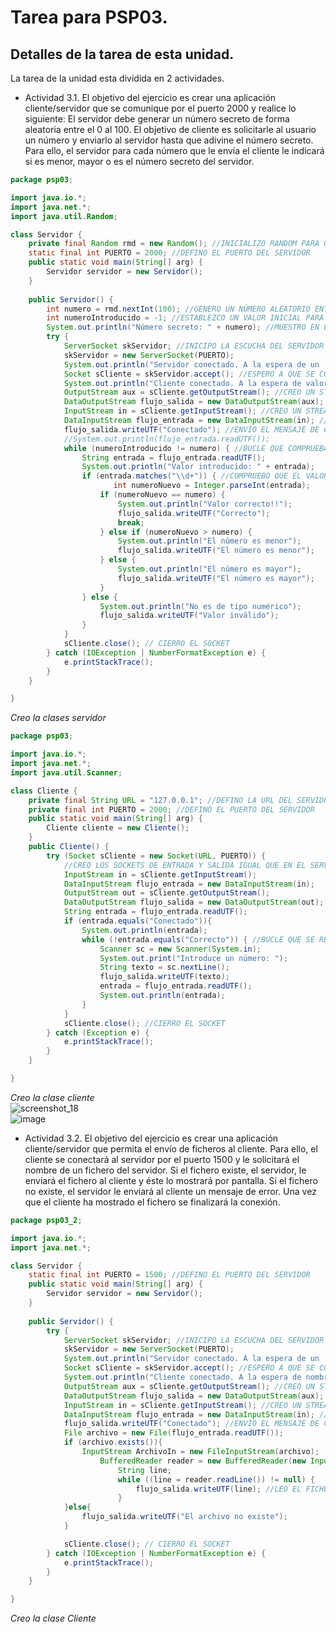 # Tarea para PSP03.
## Detalles de la tarea de esta unidad.

La tarea de la unidad esta dividida en 2 actividades.

* Actividad 3.1. El objetivo del ejercicio es crear una aplicación cliente/servidor que se comunique por el puerto 2000 y realice lo siguiente: El servidor debe generar un número secreto de forma aleatoria entre el 0 al 100. El objetivo de cliente es solicitarle al usuario un número y enviarlo al servidor hasta que adivine el número secreto. Para ello, el servidor para cada número que le envía el cliente le indicará si es menor, mayor o es el número secreto del servidor.

```Java
package psp03;

import java.io.*;
import java.net.*;
import java.util.Random;

class Servidor {
    private final Random rmd = new Random(); //INICIALIZO RANDOM PARA GENERAR EL NÚMERO ALEATORIO
    static final int PUERTO = 2000; //DEFINO EL PUERTO DEL SERVIDOR
    public static void main(String[] arg) {
        Servidor servidor = new Servidor();
    }
    
    public Servidor() {
        int numero = rmd.nextInt(100); //GENERO UN NÚMERO ALEATORIO ENTRE 1 Y 100
        int numeroIntroducido = -1; //ESTABLEZCO UN VALOR INICIAL PARA EL NÚMERO INTRODUCIDO
        System.out.println("Número secreto: " + numero); //MUESTRO EN LA CONSOLA DEL SERVIDOR EL NÚMERO GENERADO
        try {
            ServerSocket skServidor; //INICIPO LA ESCUCHA DEL SERVIDOR
            skServidor = new ServerSocket(PUERTO);
            System.out.println("Servidor conectado. A la espera de un  cliente...");
            Socket sCliente = skServidor.accept(); //ESPERO A QUE SE CONECTE UN CLIENTE
            System.out.println("Cliente conectado. A la espera de valores...");
            OutputStream aux = sCliente.getOutputStream(); //CREO UN STREAM DE SALIDA
            DataOutputStream flujo_salida = new DataOutputStream(aux); //CREO UN FLUJO DE SALIDA
            InputStream in = sCliente.getInputStream(); //CREO UN STREAM DE ENTRADA
            DataInputStream flujo_entrada = new DataInputStream(in); //CREO UN FLUJO DE ENTRADA
            flujo_salida.writeUTF("Conectado"); //ENVÍO EL MENSAJE DE CONEXIÓN AL CLIENTE
            //System.out.println(flujo_entrada.readUTF());
            while (numeroIntroducido != numero) { //BUCLE QUE COMPRUEBA EL NÚMERO INTRODUCIDO Y ENVIA MENSAJES DE MAYOR O MENOR
                String entrada = flujo_entrada.readUTF();
                System.out.println("Valor introducido: " + entrada);
                if (entrada.matches("\\d+")) { //COMPRUEBO QUE EL VALOR INTRODUCIDO DESA DE TIPO NUMÉRICO
                       int numeroNuevo = Integer.parseInt(entrada);
                    if (numeroNuevo == numero) {
                        System.out.println("Valor correcto!!");
                        flujo_salida.writeUTF("Correcto");
                        break;
                    } else if (numeroNuevo > numero) {
                        System.out.println("El número es menor");
                        flujo_salida.writeUTF("El número es menor");
                    } else {
                        System.out.println("El número es mayor");
                        flujo_salida.writeUTF("El número es mayor");
                    }
                } else {
                    System.out.println("No es de tipo numérico");
                    flujo_salida.writeUTF("Valor inválido");
                }
            }
            sCliente.close(); // CIERRO EL SOCKET
        } catch (IOException | NumberFormatException e) {
            e.printStackTrace();
        }
    }

}
````
*Creo la clases servidor*
```Java
package psp03;

import java.io.*;
import java.net.*;
import java.util.Scanner;

class Cliente {
    private final String URL = "127.0.0.1"; //DEFINO LA URL DEL SERVIDOR
    private final int PUERTO = 2000; //DEFINO EL PUERTO DEL SERVIDOR
    public static void main(String[] arg) {
        Cliente cliente = new Cliente();
    }
    public Cliente() {
        try (Socket sCliente = new Socket(URL, PUERTO)) {
            //CREO LOS SOCKETS DE ENTRADA Y SALIDA IGUAL QUE EN EL SERVIDOR
            InputStream in = sCliente.getInputStream();
            DataInputStream flujo_entrada = new DataInputStream(in);
            OutputStream out = sCliente.getOutputStream();
            DataOutputStream flujo_salida = new DataOutputStream(out);
            String entrada = flujo_entrada.readUTF();
            if (entrada.equals("Conectado")){
                System.out.println(entrada);
                while (!entrada.equals("Correcto")) { //BUCLE QUE SE REPETIRÁ MIENTRAS EL SERVIDOR NO DEVUELVA EL VALOR "Correcto"
                    Scanner sc = new Scanner(System.in);
                    System.out.print("Introduce un número: ");
                    String texto = sc.nextLine();
                    flujo_salida.writeUTF(texto);
                    entrada = flujo_entrada.readUTF();
                    System.out.println(entrada);
                }
            }
            sCliente.close(); //CIERRO EL SOCKET
        } catch (Exception e) {
            e.printStackTrace();
        }
    }

}

```
*Creo la clase cliente*  
![screenshot_18](https://user-images.githubusercontent.com/44543081/54043861-e48c1e80-41cd-11e9-9943-8404bd3fc407.png)  
![image](https://user-images.githubusercontent.com/44543081/54043914-02598380-41ce-11e9-9d79-a1054bf6c77f.png)  

* Actividad 3.2. El objetivo del ejercicio es crear una aplicación cliente/servidor que permita el envío de ficheros al cliente. Para ello, el cliente se conectará al servidor por el puerto 1500 y le solicitará el nombre de un fichero del servidor. Si el fichero existe, el servidor, le enviará el fichero al cliente y éste lo mostrará por pantalla. Si el fichero no existe, el servidor le enviará al cliente un mensaje de error. Una vez que el cliente ha mostrado el fichero se finalizará la conexión.
```Java
package psp03_2;

import java.io.*;
import java.net.*;

class Servidor {
    static final int PUERTO = 1500; //DEFINO EL PUERTO DEL SERVIDOR
    public static void main(String[] arg) {
        Servidor servidor = new Servidor();
    }
    
    public Servidor() {
        try {
            ServerSocket skServidor; //INICIPO LA ESCUCHA DEL SERVIDOR
            skServidor = new ServerSocket(PUERTO);
            System.out.println("Servidor conectado. A la espera de un  cliente...");
            Socket sCliente = skServidor.accept(); //ESPERO A QUE SE CONECTE UN CLIENTE
            System.out.println("Cliente conectado. A la espera de nombre de fichero...");
            OutputStream aux = sCliente.getOutputStream(); //CREO UN STREAM DE SALIDA
            DataOutputStream flujo_salida = new DataOutputStream(aux); //CREO UN FLUJO DE SALIDA
            InputStream in = sCliente.getInputStream(); //CREO UN STREAM DE ENTRADA
            DataInputStream flujo_entrada = new DataInputStream(in); //CREO UN FLUJO DE ENTRADA
            flujo_salida.writeUTF("Conectado"); //ENVÍO EL MENSAJE DE CONEXIÓN AL CLIENTE
            File archivo = new File(flujo_entrada.readUTF());
            if (archivo.exists()){
                InputStream ArchivoIn = new FileInputStream(archivo);
                    BufferedReader reader = new BufferedReader(new InputStreamReader(ArchivoIn)); //CREO EL BUFFER DE LECTURA DEL FICHERO
                        String line;
                        while ((line = reader.readLine()) != null) {
                            flujo_salida.writeUTF(line); //LEO EL FICHERO LÍNEA POR LÍNEA
                        }
            }else{
                flujo_salida.writeUTF("El archivo no existe");
            }

            sCliente.close(); // CIERRO EL SOCKET
        } catch (IOException | NumberFormatException e) {
            e.printStackTrace();
        }
    }

}
```
*Creo la clase Cliente*
